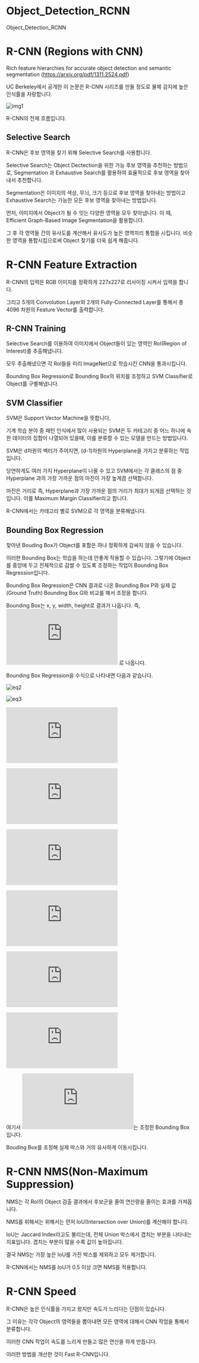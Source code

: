 # Object_Detection_RCNN
Object_Detection_RCNN

# R-CNN (Regions with CNN)

Rich feature hierarchies for accurate object detection and semantic segmentation (https://arxiv.org/pdf/1311.2524.pdf)

UC Berkeley에서 공개한 이 논문은 R-CNN 시리즈를 만들 정도로 물체 감지에 높은 인식률을 자랑합니다.

![img1](https://github.com/kjo26619/Object_Detection_RCNN/blob/main/R-CNN.PNG)

R-CNN의 전체 흐름입니다.

## Selective Search

R-CNN은 후보 영역을 찾기 위해 Selective Search를 사용합니다.

Selective Search는 Object Dectection을 위한 가능 후보 영역을 추천하는 방법으로, Segmentation 과 Exhaustive Search를 활용하여 효율적으로 후보 영역을 찾아내서 추천합니다.

Segmentation은 이미지의 색상, 무늬, 크기 등으로 후보 영역을 찾아내는 방법이고 Exhaustive Search는 가능한 모든 후보 영역을 찾아내는 방법입니다.

먼저, 이미지에서 Object가 될 수 잇는 다양한 영역을 모두 찾아냅니다. 이 때, Efficient Graph-Based Image Segmentation을 활용합니다.

그 후 각 영역들 간의 유사도를 계산해서 유사도가 높은 영역끼리 통합을 시킵니다. 비슷한 영역을 통합시킴으로써 Object 찾기를 더욱 쉽게 해줍니다.


# R-CNN Feature Extraction

R-CNN의 입력은 RGB 이미지를 정확하게 227x227로 리사이징 시켜서 입력을 합니다.

그리고 5개의 Convolution Layer와 2개의 Fully-Connected Layer를 통해서 총 4096 차원의 Feature Vector를 출력합니다.

## R-CNN Training

Selective Search를 이용하여 이미지에서 Object들이 있는 영역인 RoI(Region of Interest)를 추출해냅니다. 

모두 추출해냈으면 각 RoI들을 미리 ImageNet으로 학습시킨 CNN을 통과시킵니다.

Bounding Box Regression로 Bounding Box의 위치를 조정하고 SVM Classifier로 Object를 구별해냅니다.

## SVM Classifier

SVM은 Support Vector Machine을 뜻합니다. 

기계 학습 분야 중 패턴 인식에서 많이 사용되는 SVM은 두 카테고리 중 어느 하나에 속한 데이터의 집합이 나열되어 있을때, 이를 분류할 수 있는 모델을 만드는 방법입니다.

SVM은 d차원의 벡터가 주어지면, (d-1)차원의 Hyperplane을 가지고 분류하는 작업입니다.

당연하게도 여러 가지 Hyperplane이 나올 수 있고 SVM에서는 각 클래스의 점 중 Hyperplane 과의 가장 가까운 점의 마진이 가장 높게끔 선택합니다.

마진은 거리로 즉, Hyperplane과 가장 가까운 점의 거리가 최대가 되게끔 선택하는 것입니다. 이를 Maximum Margin Classifier라고 합니다.

R-CNN에서는 카테고리 별로 SVM으로 각 영역을 분류해냅니다.

## Bounding Box Regression

찾아낸 Bouding Box가 Object를 포함은 하나 정확하게 감싸지 않을 수 있습니다.

이러한 Bounding Box는 학습을 하는데 안좋게 작용할 수 있습니다. 그렇기에 Object를 중앙에 두고 전체적으로 감쌀 수 있도록 조정하는 작업이 Bounding Box Regression입니다.

Bounding Box Regression은 CNN 결과로 나온 Bounding Box P와 실제 값(Ground Truth) Bounding Box G와 비교를 해서 조정을 합니다.

Bounding Box는 x, y, width, height로 결과가 나옵니다. 즉, ![eq1](https://latex.codecogs.com/gif.latex?P%5Ei%3D%28P_x%5Ei%2C%20P_y%5Ei%2C%20P_w%5Ei%2C%20P_h%5Ei%29%20%5C%20%5C%20%5C%20G%5Ei%3D%28G_x%5Ei%2C%20G_y%5Ei%2C%20G_w%5Ei%2C%20G_h%5Ei%29) 로 나옵니다.

Bounding Box Regression을 수식으로 나타내면 다음과 같습니다.

![eq2](https://latex.codecogs.com/gif.latex?t_x%20%3D%20%28P_x-P_x%5E*%29/P^*_w%20%5C%20%5C%20%5C%20%5C%20%281%29)

![eq3](https://latex.codecogs.com/gif.latex?t_y%20%3D%20%28P_y-P_y%5E*%29/P^*_h%20%5C%20%5C%20%5C%20%5C%20%282%29)

![eq4](https://latex.codecogs.com/gif.latex?t_w%20%3D%20log%28P_w/P%5E*_w%29%20%5C%20%5C%20%5C%20%5C%20%283%29)

![eq5](https://latex.codecogs.com/gif.latex?t_h%20%3D%20log%28P_h/P%5E*_h%29%20%5C%20%5C%20%5C%20%5C%20%284%29)

![eq6](https://latex.codecogs.com/gif.latex?%5Chat%7Bt%7D_x%20%3D%20%28G_x-P%5E*_x%29/P_w%5E*%20%5C%20%5C%20%5C%20%5C%20%285%29)

![eq7](https://latex.codecogs.com/gif.latex?%5Chat%7Bt%7D_y%20%3D%20%28G_y-P%5E*_y%29/P_h%5E*%20%5C%20%5C%20%5C%20%5C%20%286%29)

![eq8](https://latex.codecogs.com/gif.latex?%5Chat%7Bt%7D_w%20%3D%20log%28G_w/P_w%5E*%29%20%5C%20%5C%20%5C%20%5C%20%287%29)

![eq9](https://latex.codecogs.com/gif.latex?%5Chat%7Bt%7D_h%20%3D%20log%28G_h/P_h%5E*%29%20%5C%20%5C%20%5C%20%5C%20%288%29)

여기서 ![pstar](https://latex.codecogs.com/gif.latex?P%5E*)는 조정한 Bounding Box입니다. 

Bouding Box를 조정해 실제 박스와 거의 유사하게 이동시킵니다.

# R-CNN NMS(Non-Maximum Suppression)

NMS는 각 RoI의 Object 검출 결과에서 후보군을 줄여 연산량을 줄이는 효과를 가져옵니다.

NMS를 위해서는 위해서는 먼저 IoU(Intersection over Union)를 계산해야 합니다.

IoU는 Jaccard Index라고도 불리는데, 전체 Union 박스에서 겹치는 부분을 나타내는 지표입니다. 겹치는 부분이 많을 수록 값이 높아집니다.

결국 NMS는 가장 높은 IoU를 가진 박스를 제외하고 모두 제거합니다.

R-CNN에서는 NMS를 IoU가 0.5 이상 크면 NMS를 적용합니다.

# R-CNN Speed

R-CNN은 높은 인식률을 가지고 왔지만 속도가 느리다는 단점이 있습니다.

그 이유는 각각 Object의 영역들을 뽑아내면 모든 영역에 대해서 CNN 작업을 통해서 분류합니다.

이러한 CNN 작업이 속도를 느리게 만들고 많은 연산을 하게 만듭니다.

이러한 방법을 개선한 것이 Fast R-CNN입니다.
